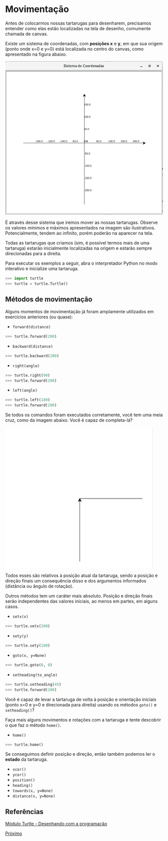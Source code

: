 # Movimentação

Antes de colocarmos nossas tartarugas para desenharem, precisamos entender como
elas estão localizadas na tela de desenho, comumente chamada de canvas.

Existe um sistema de coordenadas, com **posições x** e **y**, em que sua origem
(ponto onde x=0 e y=0) está localizada no centro do canvas, como apresentado na
figura abaixo. 

![Sistemas de Coordenadas](01_sistema_coordenadas.png "Sistemas de Coordenadas")

É através desse sistema que iremos mover as nossas tartarugas. Observe os valores
mínimos e máximos apresentados na imagem são ilustrativos. Potencialmente, tendem
ao infinito, porém poderão na aparecer na tela.

Todas as tartarugas que criamos (sim, é possível termos mais de uma tartaruga)
estarão inicialmente localizadas na origem e estarão sempre direcionadas para
a direita.

Para executar os exemplos a seguir, abra o interpretador Python no modo interativo
e inicialize uma tartaruga. 

```python
>>> import turtle
>>> turtle = turtle.Turtle()
```

## Métodos de movimentação

Alguns momentos de movimentação já foram amplamente utilizados em exercícios 
anteriores (ou quase):

- ```forward(distance)``` 

```python
>>> turtle.forward(200)
```

- ```backward(distance)```

```python
>>> turtle.backward(200)
```

- ```right(angle)```

```python
>>> turtle.right(90)
>>> turtle.forward(200)
```

- ```left(angle)```

```python
>>> turtle.left(180)
>>> turtle.forward(200)
```

Se todos os comandos foram executados corretamente, você tem uma meia cruz, como
da imagem abaixo. Você é capaz de completa-lá?

![Meia cruz](02_meia_cruz.png "Meia cruz")

Todos esses são relativos à posição atual da tartaruga, sendo a posição e direção
finais um consequência disso e dos argumentos informados (distância ou ângulo de
rotação).
 
Outros métodos tem um caráter mais absoluto. Posição e direção finais serão
independentes das valores iniciais, ao menos em partes, em alguns casos.

- ```setx(x)```

```python
>>> turtle.setx(200)
```

- ```sety(y)```

```python
>>> turtle.sety(100)
```

- ```goto(x, y=None)```

```python
>>> turtle.goto(0, 0)
```

- ```setheading(to_angle)```

```python
>>> turtle.setheading(45)
>>> turtle.forward(100)
```

Você é capaz de levar a tartaruga de volta à posição e orientação iniciais (ponto x=0 e y=0 e direcionada para direita) usando os métodos ```goto()``` e ```setheading()```?

Faça mais alguns movimentos e rotações com a tartaruga e tente descobrir o que faz o
método ```home()```. 

- ```home()```
```python
>>> turtle.home()
```

Se conseguimos definir posição e direção, então também podemos ler o **estado**
da tartaruga.

- ```xcor()```
- ```ycor()```
- ```position()```
- ```heading()```
- ```towards(x, y=None)```
- ```distance(x, y=None)``` 


## Referências

[Módulo Turtle - Desenhando com a programação](https://medium.com/reflex%C3%A3o-computacional/m%C3%B3dulo-turtle-d8949db55008)

[Próximo](02_desenho.md)

